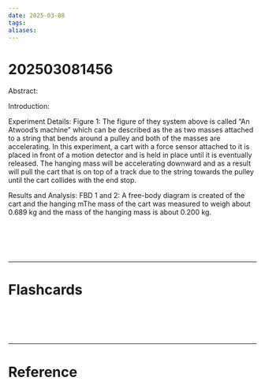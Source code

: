 ```yaml
---
date: 2025-03-08
tags: 
aliases:
---
```

# 202503081456

Abstract:

Introduction:

Experiment Details:
Figure 1:
The figure of they system above is called “An Atwood’s machine” which can be described as the as two masses attached to a string that bends around a pulley and both of the masses are accelerating. In this experiment, a cart with a force sensor attached to it is placed in front of a motion detector and is held in place until it is eventually released. The hanging mass will be accelerating downward and as a result will pull the cart that is on top of a track due to the string towards the pulley until the cart collides with the end stop.

Results and Analysis:
FBD 1 and 2:
A free-body diagram is created of the cart and the hanging mThe mass of the cart was measured to weigh about 0.689 kg and the mass of the hanging mass is about 0.200 kg.
# ‌
---
# Flashcards


# ‌
---
# Reference
